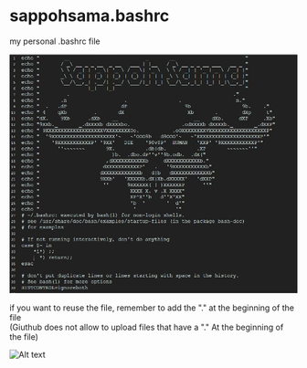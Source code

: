 # sappohsama.bashrc
my personal .bashrc file

![Alt text](https://github.com/SappohSamaWorkshop/sappohsama.bashrc/blob/master/images/Sappo's%20Shell.JPG "sappoh sama .bashcr")

if you want to reuse the file, remember to add the "." at the beginning of the file</br>
(Giuthub does not allow to upload files that have a "." At the beginning of the file)

![Alt text](https://media.giphy.com/media/9AIY1COqmG941qClgW/giphy.gif "sappoh sama .bashcr")
